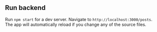 
## Run backend
Run `npm start` for a dev server. Navigate to `http://localhost:3000/posts`. The app will automatically reload if you change any of the source files.


